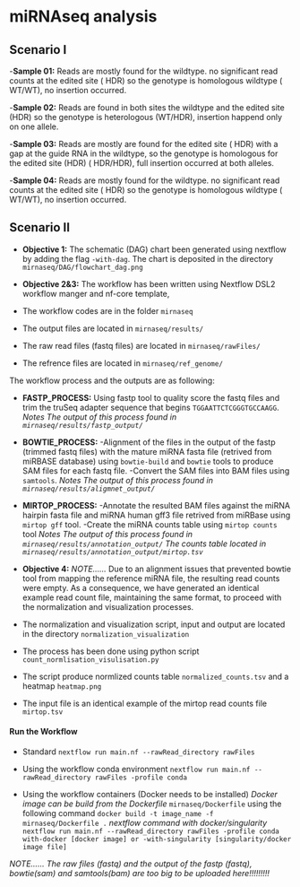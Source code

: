 ﻿  

# miRNAseq analysis

  ## Scenario I
-**Sample 01:**  Reads are mostly found for the wildtype. no significant read counts at the edited site ( HDR) so the genotype is homologous wildtype ( WT/WT), no insertion occurred.

-**Sample 02:**  Reads are found in both sites the wildtype and the edited site (HDR) so the genotype is heterologous (WT/HDR), insertion happend only on one allele.

-**Sample 03:** Reads are mostly are found for the edited site ( HDR) with a gap at the guide RNA in the wildtype, so the genotype is homologous for the edited site (HDR) ( HDR/HDR), full insertion occurred at both alleles.

-**Sample 04:** Reads are mostly found for the wildtype. no significant read counts at the edited site ( HDR) so the genotype is homologous wildtype ( WT/WT), no insertion occurred.
 

 ## Scenario II
- **Objective 1:** The schematic (DAG) chart been generated using nextflow by adding the flag `-with-dag`. The chart is deposited in the directory `mirnaseq/DAG/flowchart_dag.png`

- **Objective 2&3:** The workflow has been written using Nextflow DSL2 workflow manger and nf-core template, 
- The workflow codes are in the folder `mirnaseq`  
- The output files are located in  `mirnaseq/results/`
- The raw read files (fastq files) are located in `mirnaseq/rawFiles/`
- The refrence files are located in `mirnaseq/ref_genome/`

The workflow process and the outputs are as following:

-  **FASTP_PROCESS:** Using fastp tool to quality score the fastq files and trim the truSeq adapter sequence that begins `TGGAATTCTCGGGTGCCAAGG`. 
*Notes*
*The output of this process found in  `mirnaseq/results/fastp_output/`*

-  **BOWTIE_PROCESS:** 
 -Alignment of the files in the output of the fastp (trimmed fastq files) with the mature miRNA fasta file (retrived from miRBASE database)  using `bowtie-build` and `bowtie` tools to produce SAM files for each fastq file. 
 -Convert the SAM files into BAM files using `samtools`. 
 *Notes*
 *The output of this process found in  `mirnaseq/results/aligmnet_output/`*

-  **MIRTOP_PROCESS:** 
-Annotate the resulted BAM files against the miRNA hairpin fasta file and miRNA human gff3 file retrived from miRBase using `mirtop gff` tool.
-Create the miRNA counts table using `mirtop counts` tool
*Notes*
*The output of this process found in  `mirnaseq/results/annotation_output/`*
*The counts table located in  `mirnaseq/results/annotation_output/mirtop.tsv`*
 
- **Objective 4:**
*NOTE......*
Due to an alignment issues that prevented bowtie tool from mapping the reference miRNA file, the resulting read counts were empty. As a consequence, we have generated an identical example read count file, maintaining the same format, to proceed with the normalization and visualization processes.

- The normalization and visualization script, input and output are located in the directory `normalization_visualization`
- The process has been done using python script `count_normlisation_visulisation.py` 
- The script produce normlized counts table `normalized_counts.tsv` and a heatmap `heatmap.png`
- The input file is an identical example of the mirtop read counts file `mirtop.tsv` 

#### Run the Workflow
- Standard
``nextflow run main.nf --rawRead_directory rawFiles``

- Using the workflow conda environment
``nextflow run main.nf --rawRead_directory rawFiles -profile conda``

- Using the workflow containers (Docker needs to be installed)
*Docker image can be build from the Dockerfile* `mirnaseq/Dockerfile` using the following command 
`docker build -t image_name -f mirnaseq/Dockerfile .`
*nextflow command with docker/singularity*
``nextflow run main.nf --rawRead_directory rawFiles -profile conda with-docker [docker image] or -with-singularity [singularity/docker image file]``
  
*NOTE...... The raw files (fastq) and the output of the fastp (fastq), bowtie(sam) and samtools(bam) are too big to be uploaded here!!!!!!!!!*